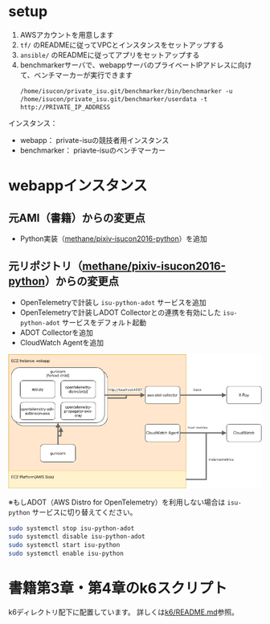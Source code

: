 # setup

1. AWSアカウントを用意します
2. `tf/` のREADMEに従ってVPCとインスタンスをセットアップする
3. `ansible/` のREADMEに従ってアプリをセットアップする
4. benchmarkerサーバで、webappサーバのプライベートIPアドレスに向けて、ベンチマーカーが実行できます
    ```
    /home/isucon/private_isu.git/benchmarker/bin/benchmarker -u /home/isucon/private_isu.git/benchmarker/userdata -t http://PRIVATE_IP_ADDRESS
    ```

インスタンス：
- webapp： private-isuの競技者用インスタンス
- benchmarker： priavte-isuのベンチマーカー

# webappインスタンス

## 元AMI（書籍）からの変更点

- Python実装（[methane/pixiv-isucon2016-python](https://github.com/methane/pixiv-isucon2016-python/)）を追加

## 元リポジトリ（[methane/pixiv-isucon2016-python](https://github.com/methane/pixiv-isucon2016-python/)）からの変更点

- OpenTelemetryで計装し `isu-python-adot` サービスを追加
- OpenTelemetryで計装しADOT Collectorとの連携を有効にした `isu-python-adot` サービスをデフォルト起動
- ADOT Collectorを追加
- CloudWatch Agentを追加

![OpenTelemtry Overview](private-isu-python-adot.drawio.png)

※もしADOT（AWS Distro for OpenTelemetry）を利用しない場合は `isu-python` サービスに切り替えてください。

```sh
sudo systemctl stop isu-python-adot
sudo systemctl disable isu-python-adot
sudo systemctl start isu-python
sudo systemctl enable isu-python
```

# 書籍第3章・第4章のk6スクリプト

k6ディレクトリ配下に配置しています。
詳しくは[k6/README.md](k6/README.md)参照。
